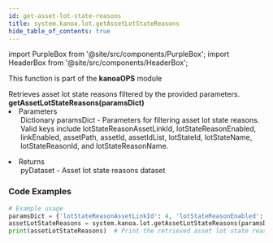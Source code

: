 ```yaml
---
id: get-asset-lot-state-reasons
title: system.kanoa.lot.getAssetLotStateReasons
hide_table_of_contents: true
---
```


import PurpleBox from '@site/src/components/PurpleBox';
import HeaderBox from '@site/src/components/HeaderBox';

<PurpleBox>This function is part of the <b>kanoaOPS</b> module</PurpleBox>

<HeaderBox header="Description">
  Retrieves asset lot state reasons filtered by the provided parameters.
</HeaderBox>

<HeaderBox header="Syntax">
  <b>getAssetLotStateReasons(paramsDict)</b>
    <li>Parameters <br />
      <ul>Dictionary paramsDict - Parameters for filtering asset lot state reasons. Valid keys include lotStateReasonAssetLinkId, lotStateReasonEnabled, linkEnabled, assetPath, assetId, assetIdList, lotStateId, lotStateName, lotStateReasonId, and lotStateReasonName.</ul>
    </li>
    <li>Returns <br />
      <ul>pyDataset - Asset lot state reasons dataset</ul>
    </li>
</HeaderBox>

### Code Examples

```python
# Example usage
paramsDict = {'lotStateReasonAssetLinkId': 4, 'lotStateReasonEnabled': True, 'lotStateName': 'Scrap', 'lotStateId': 1, 'linkEnabled': True, 'assetPath': 'Kanoa Industries%', 'assetId': 1, 'scrapReasonId': 1, 'scrapReasonName': 'Color'}
assetLotStateReasons = system.kanoa.lot.getAssetLotStateReasons(paramsDict)
print(assetLotStateReasons)  # Print the retrieved asset lot state reasons

